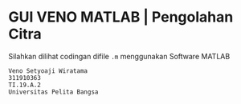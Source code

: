 # GUI VENO MATLAB | Pengolahan Citra 
Silahkan dilihat codingan difile `.m` menggunakan Software MATLAB
```
Veno Setyoaji Wiratama
311910363
TI.19.A.2
Universitas Pelita Bangsa
```
